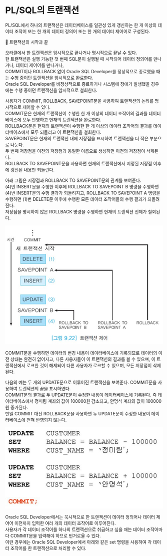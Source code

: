 # PL/SQL의 트랜잭션

PL/SQL에서 하나의 트랜잭션은 데이터베이스를 일관성 있게 갱신하는 한 개 이상의 데이터 조작어 또는 한 개의 데이터 정의어 또는 한 개의 데이터 제어어로 구성된다.



:large_blue_circle: 트랜잭션의 시작과 끝

오라클에서 한 트랜잭션은 암시적으로 끝나거나 명시적으로 끝날 수 있다.  
한 트랜잭션은 실행 가능한 첫 번째 SQL문이 실행될 때 시작되어 데이터 정의어를 만나거나, 데이터 제어어를 만나거나,  
COMMIT이나 ROLLBACK 없이 Oracle SQL Developer를 정상적으로 종료했을 때는 수행 중이던 트랜잭션을 암시적으로 완료한다.  
Oracle SQL Developer를 비정상적으로 종료하거나 시스템에 장애가 발생했을 경우에는 수행 중이던 트랜잭션을 암시적으로 철회한다.

사용자가 COMMIT, ROLLBACK, SAVEPOINT문을 사용하여 트랜잭션의 논리를 명시적으로 제어할 수 있다.  
COMMIT문은 현재의 트랜잭션이 수행한 한 개 이상의 데이터 조작어의 결과를 데이터베이스에 모두 반영하고 현재의 트랜잭션을 완료한다.  
ROLLBACK문은 현재의 트랜잭션이 수행한 한 개 이상의 데이터 조작어의 결과를 데이터베이스에서 모두 되돌리고 이 트랜잭션을 철회한다.  
SAVEPOINT문은 현재의 트랜잭션 내에 저장점을 표시하여 트랜잭션을 더 작은 부분으로 나눈다.  
두 번째 저장점을 이전의 저장점과 동일한 이름으로 생성하면 이전의 저장점이 삭제된다.  
ROLLBACK TO SAVEPOINT문을 사용하면 현재의 트랜잭션에서 지정된 저장점 이후에 갱신된 내용만 되돌린다.

아래 그림은 저장점과 ROLLBACK TO SAVEPOINT문의 관계를 보여준다.  
(4)번 INSERT문을 수행한 이후에 ROLLBACK TO SAVEPOINT B 명령을 수행하면 (4)번 INSERT문의 수행 결과가 되돌려지고, ROLLBACK TO SAVEPOINT A 명령을 수행하면 (1)번 DELETE문 이후에 수행한 모든 데이터 조작어들의 수행 결과가 되돌려진다.  
저장점을 명시하지 않은 ROLLBACK 명령을 수행하면 현재의 트랜잭션 전체가 철회된다.

![](./image/9-4/ex1.jpg)

COMMIT문을 수행하면 데이터의 변경 내용이 데이터베이스에 기록되므로 데이터의 이전 상태는 완전히 없어지고, 다른 사용자들이 이 트랜잭션의 결과를 볼 수 있으며, 이 트랜잭션에서 로크한 것이 해제되어 다른 사용자가 로크할 수 있으며, 모든 저장점이 삭제된다.

다음의 예는 두 개의 UPDATE문으로 이루어진 트랜잭션을 보여준다. COMMIT문을 사용하여 트랜잭션의 끝을 표시하였다.  
COMMIT문의 결과로 두 UPDATE문이 수정한 내용이 데이터베이스에 기록된다. 즉 데이터베이스에서 정미림 계좌의 값이 100000원 감소되고, 안명석 계좌의 값이 100000원 증가된다.  
만일 COMMIT 대신 ROLLBACK문을 사용하면 두 UPDATE문이 수정한 내용이 데이터베이스에 전혀 반영되지 않는다.

![](./image/9-4/ex2.jpg)

Oracle SQL Developer에서는 묵시적으로 한 트랜잭션이 데이터 정의어나 데이터 제어어 이전까지 입력한 여러 개의 데이터 조작어로 이루어진다.  
사용자가 각 데이터 조작어를 하나의 트랜잭션으로 취급하고 싶을 때는 데이터 조작어마다 COMMIT문을 입력해야 하므로 번거로울 수 있다.  
이런 경우에는 Oracle SQL Developer에서 아래와 같은 set 명령을 사용하여 각 데이터 조작어를 한 트랜잭션으로 처리할 수 있다.
